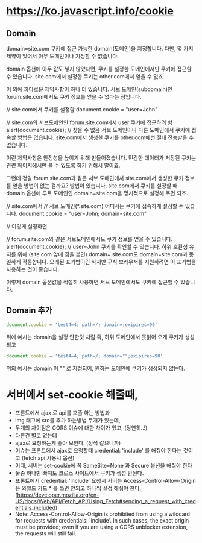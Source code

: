 
# https://ko.javascript.info/cookie

## Domain
domain=site.com
쿠키에 접근 가능한 domain(도메인)을 지정합니다. 다만, 몇 가지 제약이 있어서 아무 도메인이나 지정할 수 없습니다.

domain 옵션에 아무 값도 넣지 않았다면, 쿠키를 설정한 도메인에서만 쿠키에 접근할 수 있습니다. site.com에서 설정한 쿠키는 other.com에서 얻을 수 없죠.

이 외에 까다로운 제약사항이 하나 더 있습니다. 서브 도메인(subdomain)인 forum.site.com에서도 쿠키 정보를 얻을 수 없다는 점입니다.

// site.com에서 쿠키를 설정함
document.cookie = "user=John"

// site.com의 서브도메인인 forum.site.com에서 user 쿠키에 접근하려 함
alert(document.cookie); // 찾을 수 없음
서브 도메인이나 다른 도메인에서 쿠키에 접속할 방법은 없습니다. site.com에서 생성한 쿠키를 other.com에선 절대 전송받을 수 없습니다.

이런 제약사항은 안정성을 높이기 위해 만들어졌습니다. 민감한 데이터가 저장된 쿠키는 관련 페이지에서만 볼 수 있도록 하기 위해서 말이죠.

그런데 정말 forum.site.com과 같은 서브 도메인에서 site.com에서 생성한 쿠키 정보를 얻을 방법이 없는 걸까요? 방법이 있습니다. site.com에서 쿠키를 설정할 때 domain 옵션에 루트 도메인인 domain=site.com을 명시적으로 설정해 주면 되죠.

// site.com에서
// 서브 도메인(*.site.com) 어디서든 쿠키에 접속하게 설정할 수 있습니다.
document.cookie = "user=John; domain=site.com"

// 이렇게 설정하면

// forum.site.com와 같은 서브도메인에서도 쿠키 정보를 얻을 수 있습니다.
alert(document.cookie); // user=John 쿠키를 확인할 수 있습니다.
하위 호환성 유지를 위해 (site.com 앞에 점을 붙인) domain=.site.com도 domain=site.com과 동일하게 작동합니다. 오래된 표기법이긴 하지만 구식 브라우저를 지원하려면 이 표기법을 사용하는 것이 좋습니다.

이렇게 domain 옵션값을 적절히 사용하면 서브 도메인에서도 쿠키에 접근할 수 있습니다.

## Domain 추가
```js
document.cookie = 'test4=4; path=/; domain=;exipires=90'
```
위에 예시는 domain을 설정 안한것 처럼 즉, 하위 도메인에서 못읽어 오게 쿠키가 생성되고

```js
document.cookie = 'test4=4; path=/; domain="";exipires=90'
```

위의 예시는 domain 이 "" 로 지정되어, 원하는 도메인에 쿠키가 생성되지 않는다.


# 서버에서 set-cookie 해줄때, 
- 프론트에서 ajax 로 api를 호출 하는 방법과
- img 태그에 src를 추가 하는방법 두개가 있는데, 
- 두개의 차이점은 CORS 이슈에 대한 차이가 있고, (당연히..!)
- 다른건 별로 없는데 
- ajax로 요청하는게 좋아 보인다. (정석 같으니까)
- 이슈는 프론트에서 ajax로 요청할때 credential: 'include' 를 해줘야 한다는 것이고 (fetch api 사용시 옵션)
- 이때, 서버는 set-cookie에 꼭 SameSite=None 과 Secure 옵션을 해줘야 한다 
- 둘중 하나만 빠져도 크로스 사이트에서 쿠키가 생성 안된다. 
- 프론트에서 credential: 'include' 요청시 서버는 Access-Control-Allow-Origin 은 와일드 카드 * 를 쓰면 안되고 하나씩 설정 해줘야 한다.  (https://developer.mozilla.org/en-US/docs/Web/API/Fetch_API/Using_Fetch#sending_a_request_with_credentials_included)
- Note: Access-Control-Allow-Origin is prohibited from using a wildcard for requests with credentials: 'include'. In such cases, the exact origin must be provided; even if you are using a CORS unblocker extension, the requests will still fail.

